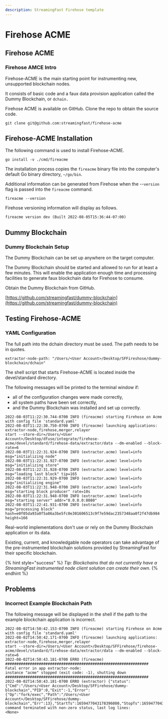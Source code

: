 ```yaml
---
description: StreamingFast Firehose template
---
```


# Firehose ACME

## Firehose ACME

### Firehose AMCE Intro

Firehose-ACME is the main starting point for instrumenting new, unsupported blockchain nodes.

It consists of basic code and a faux data provision application called the Dummy Blockchain, or `dchain.`

Firehose ACME is available on GitHub. Clone the repo to obtain the source code.

```shell-session
git clone git@github.com:streamingfast/firehose-acme
```

## Firehose-ACME Installation

The following command is used to install Firehose-ACME.

```shell-session
go install -v ./cmd/fireacme
```

The installation process copies the `fireacme` binary file into the computer's default Go binary directory, `~/go/bin`.&#x20;

Additional information can be generated from Firehose when the --`version` flag is passed into the `fireacme` command.

```shell-session
fireacme --version
```

Firehose versioning information will display as follows.

```shell-session
fireacme version dev (Built 2022-08-05T15:36:44-07:00) 
```

## Dummy Blockchain

### Dummy Blockchain Setup

The Dummy Blockchain can be set up anywhere on the target computer.

The Dummy Blockchain should be started and allowed to run for at least a few minutes. This will enable the application enough time and processing facilities to generate faux blockchain data for Firehose to consume.

Obtain the Dummy Blockchain from GitHub.

[https://github.com/streamingfast/dummy-blockchain](https://github.com/streamingfast/dummy-blockchain)

## Testing Firehose-ACME

### YAML Configuration

The full path into the dchain directory must be used. The path needs to be in quotes.

```shell-session
extractor-node-path: "/Users/<User Account>/Desktop/SFFireshose/dummy-blockchain/dchain"
```

The shell script that starts Firehose-ACME is located inside the devel/standard directory.&#x20;

The following messages will be printed to the terminal window if:&#x20;

* all of the configuration changes were made correctly,&#x20;
* all system paths have been set correctly,
* &#x20;and the Dummy Blockchain was installed and set up correctly.

```shell-session
2022-08-03T11:22:30.744-0700 INFO (fireacme) starting Firehose on Acme with config file 'standard.yaml'
2022-08-03T11:22:30.750-0700 INFO (fireacme) launching applications: extractor-node,firehose,merger,relayer
start --store-dir=/Users/<User Account>/Desktop/dfuse/integrate/firehose-acme/devel/standard/firehose-data/extractor/data --dm-enabled --block-rate=6
2022-08-03T11:22:31.924-0700 INFO (extractor.acme) level=info msg="initializing node"
2022-08-03T11:22:31.927-0700 INFO (extractor.acme) level=info msg="initializing store"
2022-08-03T11:22:31.928-0700 INFO (extractor.acme) level=info msg="loading last block" tip=165
2022-08-03T11:22:31.929-0700 INFO (extractor.acme) level=info msg="initializing engine"
2022-08-03T11:22:31.948-0700 INFO (extractor.acme) level=info msg="starting block producer" rate=10s
2022-08-03T11:22:31.948-0700 INFO (extractor.acme) level=info msg="starting server" addr="0.0.0.0:8080"
2022-08-03T11:22:41.931-0700 INFO (extractor.acme) level=info msg="processing block" hash=e0f05da93a0f5a86a3be5fc0e301606513c9f7e59dac2357348aa0f2f47db984 height=166
```

Real-world implementations don't use or rely on the Dummy Blockchain application or its data.

Existing, current, and knowledgable node operators can take advantage of the pre-instrumented blockchain solutions provided by StreamingFast for their specific blockchain.

{% hint style="success" %}
_Tip: Blockchains that do not currently have a StreamingFast instrumented node client solution can create their own._
{% endhint %}

## Problems

### Incorrect Example Blockchain Path

The following message will be displayed in the shell if the path to the example blockchain application is incorrect.

```shell-session
2022-08-02T14:50:42.153-0700 INFO (fireacme) starting Firehose on Acme with config file 'standard.yaml'
2022-08-02T14:50:42.171-0700 INFO (fireacme) launching applications: extractor-node,firehose,merger,relayer
start --store-dir=/Users/<User Account>/Desktop/SFFirehose/firehose-acme/devel/standard/firehose-data/extractor/data --dm-enabled --block-rate=6
2022-08-02T14:50:43.181-0700 ERRO (fireacme) 
################################################################
Fatal error in app extractor-node:
instance "acme" stopped (exit code: -1), shutting down
################################################################
2022-08-02T14:50:43.181-0700 ERRO (extractor) {"status": {"Cmd":"/Users/<User Account>/Desktop/SFFirehose/dummy-blockchain","PID":0,"Exit":-1,"Error":{"Op":"fork/exec","Path":"/Users/<User Account>/Desktop/SFFirehose/dummy-blockchain","Err":13},"StartTs":1659477043178396000,"StopTs":1659477043181083000,"Runtime":0,"Stdout":null,"Stderr":null}} command terminated with non-zero status, last log lines:
<None>
```
